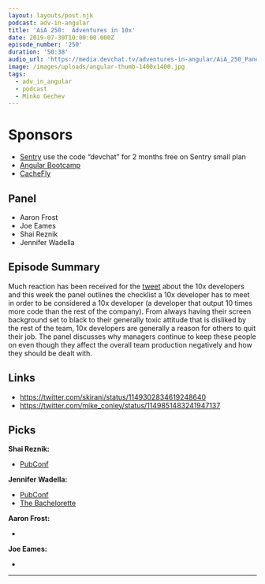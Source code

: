 ```yaml
---
layout: layouts/post.njk
podcast: adv-in-angular
title: 'AiA 250:  Adventures in 10x'
date: 2019-07-30T10:00:00.000Z
episode_number: '250'
duration: '50:38'
audio_url: 'https://media.devchat.tv/adventures-in-angular/AiA_250_Panel.mp3'
image: /images/uploads/angular-thumb-1400x1400.jpg
tags:
  - adv_in_angular
  - podcast
  - Minko Gechev
---
```

# Sponsors

* [Sentry](https://sentry.io/welcome/) use the code “devchat” for 2 months free on Sentry small plan
* [Angular Bootcamp](https://angularbootcamp.com/)
* [CacheFly](https://www.cachefly.com/)

## Panel

* Aaron Frost
* Joe Eames
* Shai Reznik
* Jennifer Wadella 

## Episode Summary

Much reaction has been received for the [tweet](https://twitter.com/skirani/status/1149302834619248640) about the 10x developers and this week the panel outlines the checklist a 10x developer has to meet in order to be considered a 10x developer  (a developer that output 10 times more code than the rest of the company). From always having their screen background set to black to their generally toxic attitude that is disliked by the rest of the team, 10x developers are generally a reason for others to quit their job. The panel discusses why managers continue to keep these people on even though they affect the overall team production negatively and how they should be dealt with.

## Links

* <https://twitter.com/skirani/status/1149302834619248640>
* <https://twitter.com/mike_conley/status/1149851483241947137>

## Picks

**Shai Reznik:**

* [PubConf](https://twitter.com/likeOMGitsFEDAY/status/1148974756907180038)

**Jennifer Wadella:**

* [PubConf](https://twitter.com/likeOMGitsFEDAY/status/1148974756907180038)
* [The Bachelorette](https://www.imdb.com/title/tt0348894/)



**Aaron Frost:**

* 

**Joe Eames:**

* 



****
